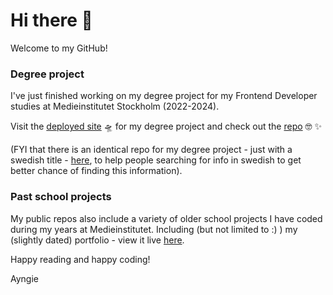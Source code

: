 # Hi there 👋

Welcome to my GitHub!

### Degree project
I've just finished working on my degree project for my Frontend Developer studies at Medieinstitutet Stockholm (2022-2024).

Visit the [deployed site](https://ayngie.github.io/natural-guide-to-gestational-diabetes/) 🛸 for my degree project and check out the [repo](https://github.com/Ayngie/natural-guide-to-gestational-diabetes) 🤓 ✨️

(FYI that there is an identical repo for my degree project - just with a swedish title - [here](https://github.com/Ayngie/naturlig-guide-till-graviditetsdiabetes), to help people searching for info in swedish to get better chance of finding this information).

### Past school projects
My public repos also include a variety of older school projects I have coded during my years at Medieinstitutet. Including (but not limited to :) ) my (slightly dated) portfolio - view it live [here](https://ayngie.github.io/portfolio2.0/).

Happy reading and happy coding!

Ayngie

<!--
**Ayngie/Ayngie** is a ✨ _special_ ✨ repository because its `README.md` (this file) appears on your GitHub profile.

Here are some ideas to get you started:

- 🔭 I’m currently working on ...
- 🌱 I’m currently learning ...
- 👯 I’m looking to collaborate on ...
- 🤔 I’m looking for help with ...
- 💬 Ask me about ...
- 📫 How to reach me: ...
- 😄 Pronouns: ...
- ⚡ Fun fact: ...
-->
